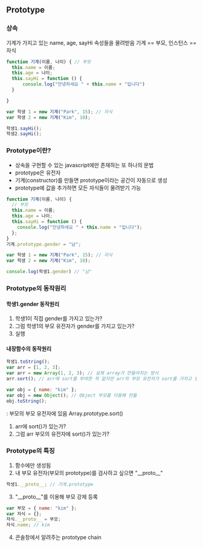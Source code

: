 ## Prototype

### 상속

기계가 가지고 있는 name, age, sayHi 속성들을 물려받음
기계 == 부모, 인스턴스 == 자식

```javascript
function 기계(이름, 나이) { // 부모
  this.name = 이름;
  this.age = 나이;
  this.sayHi = function () {
      console.log("안녕하세요 " + this.name + "입니다")
  }

}

var 학생 1 = new 기계("Park", 15); // 자식
var 학생 2 = new 기계("Kim", 10);

학생1.sayHi();
학생2.sayHi();
```

### Prototype이란?

- 상속을 구현할 수 있는 javascript에만 존재하는 또 하나의 문법
- prototype은 유전자
- 기계(constructor)를 만들면 prototype이라는 공간이 자동으로 생성
- prototype에 값을 추가하면 모든 자식들이 물려받기 가능

```javascript
function 기계(이름, 나이) {
  // 부모
  this.name = 이름;
  this.age = 나이;
  this.sayHi = function () {
    console.log("안녕하세요 " + this.name + "입니다");
  };
}
기계.prototype.gender = "남";

var 학생 1 = new 기계("Park", 15); // 자식
var 학생 2 = new 기계("Kim", 10);

console.log(학생1.gender) // "남"
```

### Prototype의 동작원리

#### 학생1.gender 동작원리

1. 학생1이 직접 gender를 가지고 있는가?
2. 그럼 학생1의 부모 유전자가 gender를 가지고 있는가?
3. 실헹

#### 내장함수의 동작원리

```javascript
학생1.toString();
var arr = [1, 2, 3];
var arr = new Array(1, 2, 3); // 실제 array가 만들어지는 방식
arr.sort(); // arr에 sort를 부여한 적 없지만 arr의 부모 유전자가 sort를 가지고 있음

var obj = { name: "kim" };
var obj = new Object(); // Object 부모를 이용해 만듦
obj.toString();
```

: 부모의 부모 유전자에 있음
Array.prototype.sort()

1. arr에 sort()가 있는가?
2. 그럼 arr 부모의 유전자에 sort()가 있는가?

### Prototype의 특징

1. 함수에만 생성됨
2. 내 부모 유전자(부모의 prototype)를 검사하고 싶으면 "\_\_proto\_\_"

```javascript
학생1.__proto__; // 기계.prototype
```

3. "\_\_proto\_\_"를 이용해 부모 강제 등록

```javascript
var 부모 = { name: "kim" };
var 자식 = {};
자식.__proto__ = 부모;
자식.name; // kim
```

4. 콘솔창에서 알려주는 prototype chain

